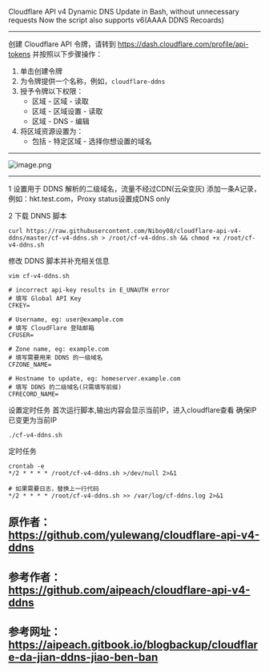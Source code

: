 Cloudflare API v4 Dynamic DNS Update in Bash, without unnecessary requests
Now the script also supports v6(AAAA DDNS Recoards)

----

创建 Cloudflare API 令牌，请转到 https://dash.cloudflare.com/profile/api-tokens 并按照以下步骤操作：

1. 单击创建令牌
2. 为令牌提供一个名称，例如，`cloudflare-ddns`
3. 授予令牌以下权限：
    * 区域 - 区域 - 读取
    * 区域 - 区域设置 - 读取
    * 区域 - DNS - 编辑
4. 将区域资源设置为：
    * 包括 - 特定区域 - 选择你想设置的域名

----
![image.png](https://i.loli.net/2021/11/13/OMpjhUyubrwN6Lk.png)

----
 

1
设置用于 DDNS 解析的二级域名，流量不经过CDN(云朵变灰)
添加一条A记录，例如：hkt.test.com，Proxy status设置成DNS only 


2
下载 DNNS 脚本
```
curl https://raw.githubusercontent.com/Niboy08/cloudflare-api-v4-ddns/master/cf-v4-ddns.sh > /root/cf-v4-ddns.sh && chmod +x /root/cf-v4-ddns.sh
```
修改 DDNS 脚本并补充相关信息
```
vim cf-v4-ddns.sh
```
```
# incorrect api-key results in E_UNAUTH error
# 填写 Global API Key
CFKEY=

# Username, eg: user@example.com
# 填写 CloudFlare 登陆邮箱
CFUSER=

# Zone name, eg: example.com
# 填写需要用来 DDNS 的一级域名
CFZONE_NAME=

# Hostname to update, eg: homeserver.example.com
# 填写 DDNS 的二级域名(只需填写前缀)
CFRECORD_NAME=
```
设置定时任务
首次运行脚本,输出内容会显示当前IP，进入cloudflare查看 确保IP已变更为当前IP

```
./cf-v4-ddns.sh
```

定时任务

```
crontab -e
*/2 * * * * /root/cf-v4-ddns.sh >/dev/null 2>&1

# 如果需要日志，替换上一行代码
*/2 * * * * /root/cf-v4-ddns.sh >> /var/log/cf-ddns.log 2>&1
```



原作者：https://github.com/yulewang/cloudflare-api-v4-ddns
----
参考作者：https://github.com/aipeach/cloudflare-api-v4-ddns
----
参考网址：https://aipeach.gitbook.io/blogbackup/cloudflare-da-jian-ddns-jiao-ben-ban
----
